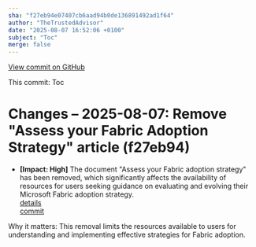 ```yaml
---
sha: "f27eb94e07407cb6aad94b0de136891492ad1f64"
author: "TheTrustedAdvisor"
date: "2025-08-07 16:52:06 +0100"
subject: "Toc"
merge: false
---
```


[View commit on GitHub](https://github.com/TheTrustedAdvisor/FabricAdoptionFramework/commit/f27eb94e07407cb6aad94b0de136891492ad1f64)

This commit: Toc

# Changes – 2025-08-07: Remove "Assess your Fabric Adoption Strategy" article (f27eb94)

- **[Impact: High]** The document "Assess your Fabric adoption strategy" has been removed, which significantly affects the availability of resources for users seeking guidance on evaluating and evolving their Microsoft Fabric adoption strategy.  
   [details](/docs/about/changes/2025-08-07-assess-your-fabric-adoption-strategy)  
   [commit](https://github.com/TheTrustedAdvisor/FabricAdoptionFramework/commit/f27eb94e07407cb6aad94b0de136891492ad1f64)  

Why it matters: This removal limits the resources available to users for understanding and implementing effective strategies for Fabric adoption.
